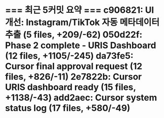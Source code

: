 === 최근 5커밋 요약 ===
c906821: UI 개선: Instagram/TikTok 자동 메타데이터 추출 (5 files, +209/-62)
050d22f: Phase 2 complete - URIS Dashboard (12 files, +1105/-245)
da73fe5: Cursor final approval request (12 files, +826/-11)
2e7822b: Cursor URIS dashboard ready (15 files, +1138/-43)
add2aec: Cursor system status log (17 files, +580/-49)
=======================
